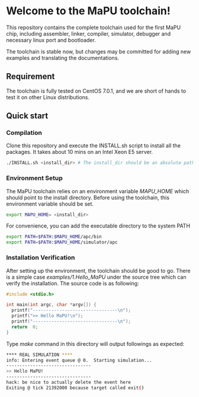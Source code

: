 # Welcome to the MaPU toolchain!
This repository contains the complete toolchain used for the first MaPU chip, including assembler, linker, compiler, simulator, debugger and necessary linux port and bootloader.

The toolchain is stable now, but changes may be committed for adding new examples and translating the documentations.
## Requirement

The toolchain is fully tested on CentOS 7.0.1, and we are short of hands to test it on other Linux distributions.

## Quick start

### Compilation
Clone this repository and execute the INSTALL.sh script to install all the packages. It takes about 10 mins on an Intel Xeon E5 server.
```bash
./INSTALL.sh <install_dir> # The install_dir should be an absolute path.
```
### Environment Setup
The MaPU toolchain relies on an environment variable *MAPU_HOME* which should point to the install directory. Before using the toolchain, this environment variable should be set.
```bash
export MAPU_HOME= <install_dir>
```
For convenience, you can add the executable directory to the system PATH 
```bash
export PATH=$PATH:$MAPU_HOME/apc/bin
export PATH=$PATH:$MAPU_HOME/simulator/apc
```
### Installation Verification
After setting up the environment, the toolchain should be good to go. There is a simple case *examples/1.Hello_MaPU* under the source tree which can verify the installation. The source code is as following:
```c
#include <stdio.h>

int main(int argc, char *argv[]) {
  printf("--------------------------------\n");
  printf(">> Hello MaPU!\n");
  printf("--------------------------------\n");
  return  0;
}
```
Type *make* command in this directory will output followings as expected:
```bash
**** REAL SIMULATION ****
info: Entering event queue @ 0.  Starting simulation...
--------------------------------
>> Hello MaPU!
--------------------------------
hack: be nice to actually delete the event here
Exiting @ tick 21392000 because target called exit()
```
